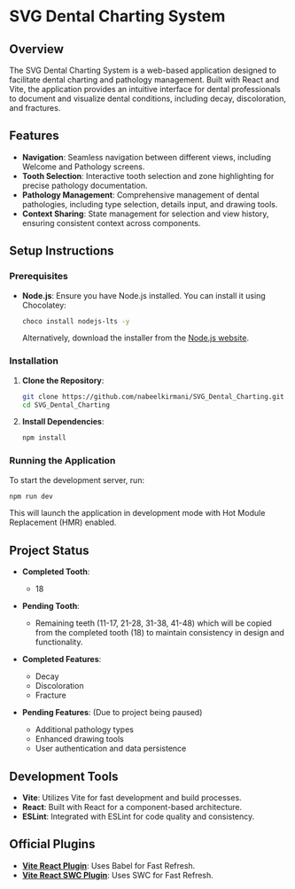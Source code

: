# SVG Dental Charting System

## Overview

The SVG Dental Charting System is a web-based application designed to facilitate dental charting and pathology management. Built with React and Vite, the application provides an intuitive interface for dental professionals to document and visualize dental conditions, including decay, discoloration, and fractures.

## Features

- **Navigation**: Seamless navigation between different views, including Welcome and Pathology screens.
- **Tooth Selection**: Interactive tooth selection and zone highlighting for precise pathology documentation.
- **Pathology Management**: Comprehensive management of dental pathologies, including type selection, details input, and drawing tools.
- **Context Sharing**: State management for selection and view history, ensuring consistent context across components.

## Setup Instructions

### Prerequisites

- **Node.js**: Ensure you have Node.js installed. You can install it using Chocolatey:
  ```sh
  choco install nodejs-lts -y
  ```
  Alternatively, download the installer from the [Node.js website](https://nodejs.org/).

### Installation

1. **Clone the Repository**:
   ```sh
   git clone https://github.com/nabeelkirmani/SVG_Dental_Charting.git
   cd SVG_Dental_Charting
   ```

2. **Install Dependencies**:
   ```sh
   npm install
   ```

### Running the Application

To start the development server, run:
```sh
npm run dev
```

This will launch the application in development mode with Hot Module Replacement (HMR) enabled.

## Project Status

- **Completed Tooth**:
  - 18

- **Pending Tooth**:
  - Remaining teeth (11-17, 21-28, 31-38, 41-48) which will be copied from the completed tooth (18) to maintain consistency in design and functionality.

- **Completed Features**:
  - Decay
  - Discoloration
  - Fracture

- **Pending Features**: (Due to project being paused)
  - Additional pathology types
  - Enhanced drawing tools
  - User authentication and data persistence

## Development Tools

- **Vite**: Utilizes Vite for fast development and build processes.
- **React**: Built with React for a component-based architecture.
- **ESLint**: Integrated with ESLint for code quality and consistency.

## Official Plugins

- **[Vite React Plugin](https://github.com/vitejs/vite-plugin-react/blob/main/packages/plugin-react/README.md)**: Uses Babel for Fast Refresh.
- **[Vite React SWC Plugin](https://github.com/vitejs/vite-plugin-react-swc)**: Uses SWC for Fast Refresh.
